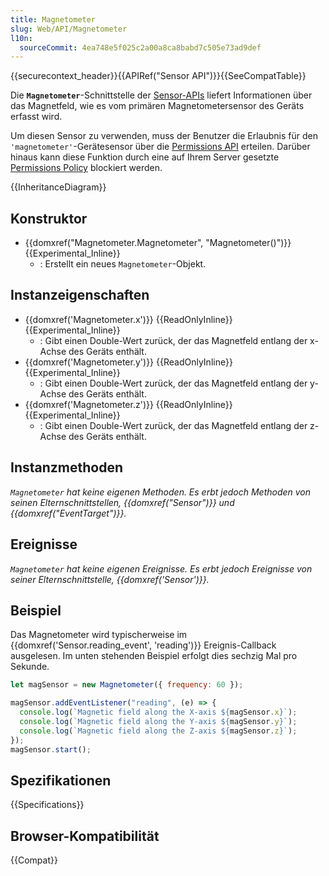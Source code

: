 ```yaml
---
title: Magnetometer
slug: Web/API/Magnetometer
l10n:
  sourceCommit: 4ea748e5f025c2a00a8ca8babd7c505e73ad9def
---
```


{{securecontext_header}}{{APIRef("Sensor API")}}{{SeeCompatTable}}

Die **`Magnetometer`**-Schnittstelle der [Sensor-APIs](/de/docs/Web/API/Sensor_APIs) liefert Informationen über das Magnetfeld, wie es vom primären Magnetometersensor des Geräts erfasst wird.

Um diesen Sensor zu verwenden, muss der Benutzer die Erlaubnis für den `'magnetometer'`-Gerätesensor über die [Permissions API](/de/docs/Web/API/Permissions_API) erteilen. Darüber hinaus kann diese Funktion durch eine auf Ihrem Server gesetzte [Permissions Policy](/de/docs/Web/HTTP/Permissions_Policy) blockiert werden.

{{InheritanceDiagram}}

## Konstruktor

- {{domxref("Magnetometer.Magnetometer", "Magnetometer()")}} {{Experimental_Inline}}
  - : Erstellt ein neues `Magnetometer`-Objekt.

## Instanzeigenschaften

- {{domxref('Magnetometer.x')}} {{ReadOnlyInline}} {{Experimental_Inline}}
  - : Gibt einen Double-Wert zurück, der das Magnetfeld entlang der x-Achse des Geräts enthält.
- {{domxref('Magnetometer.y')}} {{ReadOnlyInline}} {{Experimental_Inline}}
  - : Gibt einen Double-Wert zurück, der das Magnetfeld entlang der y-Achse des Geräts enthält.
- {{domxref('Magnetometer.z')}} {{ReadOnlyInline}} {{Experimental_Inline}}
  - : Gibt einen Double-Wert zurück, der das Magnetfeld entlang der z-Achse des Geräts enthält.

## Instanzmethoden

_`Magnetometer` hat keine eigenen Methoden. Es erbt jedoch Methoden von seinen Elternschnittstellen, {{domxref("Sensor")}} und {{domxref("EventTarget")}}._

## Ereignisse

_`Magnetometer` hat keine eigenen Ereignisse. Es erbt jedoch Ereignisse von seiner Elternschnittstelle, {{domxref('Sensor')}}._

## Beispiel

Das Magnetometer wird typischerweise im {{domxref('Sensor.reading_event', 'reading')}} Ereignis-Callback ausgelesen. Im unten stehenden Beispiel erfolgt dies sechzig Mal pro Sekunde.

```js
let magSensor = new Magnetometer({ frequency: 60 });

magSensor.addEventListener("reading", (e) => {
  console.log(`Magnetic field along the X-axis ${magSensor.x}`);
  console.log(`Magnetic field along the Y-axis ${magSensor.y}`);
  console.log(`Magnetic field along the Z-axis ${magSensor.z}`);
});
magSensor.start();
```

## Spezifikationen

{{Specifications}}

## Browser-Kompatibilität

{{Compat}}

